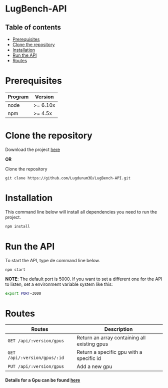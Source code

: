 # LugBench-API

## Table of contents
- [Prerequisites](#prerequisites)
- [Clone the repository](#clone-the-repository)
- [Installation](#installation)
- [Run the API](#run-the-api)
- [Routes](#routes)

# Prerequisites

Program | Version
------- | -----------
node    | >= 6.10x
npm     | >= 4.5x

# Clone the repository

Download the project [here](https://github.com/Lugdunum3D/LugBench-API/archive/dev.zip)

**OR**

Clone the repository
```
git clone https://github.com/Lugdunum3D/LugBench-API.git
```

# Installation

This command line below will install all dependencies you need to run the project.
```bash
npm install
```

# Run the API

To start the API, type de command line below.

```
npm start
```

**NOTE**: The default port is 5000. If you want to set a different one for the API to listen, set a environment variable system like this:

```bash
export PORT=3000
```

# Routes

Routes                       | Description
---------------------------- | -----------
`GET /api/:version/gpus`     | Return an array containing all existing gpus
`GET /api/:version/gpus/:id` | Return a specific gpu with a specific id
`PUT /api/:version/gpus`     | Add a new gpu

#### Details for a Gpu can be found [here](./v1/models/gpu/GPU.md)
